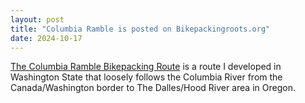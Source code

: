 ```yaml
---
layout: post
title: "Columbia Ramble is posted on Bikepackingroots.org"
date: 2024-10-17
---
```

[The Columbia Ramble Bikepacking Route](https://bikepackingroots.org/project/columbia-ramble-bikepacking-route/) 
is a route I developed in Washington State that loosely follows the Columbia River from the Canada/Washington border to The Dalles/Hood River area in Oregon.

